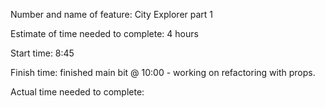 Number and name of feature: City Explorer part 1

Estimate of time needed to complete: 4 hours

Start time: 8:45

Finish time: finished main bit @ 10:00 - working on refactoring with props.

Actual time needed to complete:

